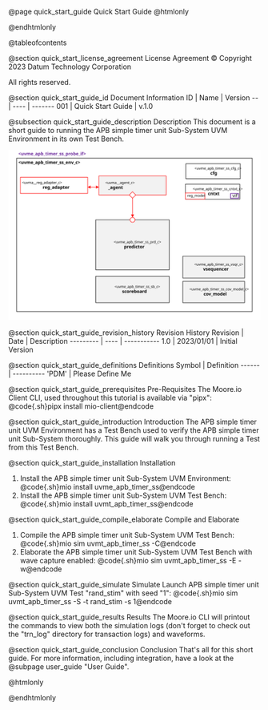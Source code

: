 @page quick_start_guide Quick Start Guide
@htmlonly
<div class="autonumbering">
@endhtmlonly



@tableofcontents



@section quick_start_license_agreement License Agreement
© Copyright 2023 Datum Technology Corporation

All rights reserved.



@section quick_start_guide_id Document Information
ID | Name | Version
-- | ---- | -------
001 | Quick Start Guide | v.1.0


@subsection quick_start_guide_description Description
This document is a short guide to running the APB simple timer unit Sub-System UVM Environment in its own Test Bench.

![uvme_apb_timer_ss_env_c Block Diagram](env_block_diagram.svg)



@section quick_start_guide_revision_history Revision History
Revision  | Date | Description
--------- | ---- | -----------
1.0 | 2023/01/01 | Initial Version



@section quick_start_guide_definitions Definitions
Symbol | Definition
------ | ----------
 'PDM' | Please Define Me



@section quick_start_guide_prerequisites Pre-Requisites
The Moore.io Client CLI, used throughout this tutorial is available via "pipx":
@code{.sh}pipx install mio-client@endcode



@section quick_start_guide_introduction Introduction
The APB simple timer unit UVM Environment has a Test Bench used to verify the APB simple timer unit Sub-System thoroughly.
This guide will walk you through running a Test from this Test Bench.



@section quick_start_guide_installation Installation
1. Install the APB simple timer unit Sub-System UVM Environment: @code{.sh}mio install uvme_apb_timer_ss@endcode
2. Install the APB simple timer unit Sub-System UVM Test Bench: @code{.sh}mio install uvmt_apb_timer_ss@endcode


@section quick_start_guide_compile_elaborate Compile and Elaborate
1. Compile the APB simple timer unit Sub-System UVM Test Bench: @code{.sh}mio sim uvmt_apb_timer_ss -C@endcode
2. Elaborate the APB simple timer unit Sub-System UVM Test Bench with wave capture enabled: @code{.sh}mio sim uvmt_apb_timer_ss -E -w@endcode


@section quick_start_guide_simulate Simulate
Launch APB simple timer unit Sub-System UVM Test "rand_stim" with seed "1":
@code{.sh}mio sim uvmt_apb_timer_ss -S -t rand_stim -s 1@endcode



@section quick_start_guide_results Results
The Moore.io CLI will printout the commands to view both the simulation logs (don't forget to check out the "trn_log"
directory for transaction logs) and waveforms.



@section quick_start_guide_conclusion Conclusion
That's all for this short guide.  For more information, including integration, have a look at the @subpage user_guide "User Guide".



@htmlonly
</div>
@endhtmlonly